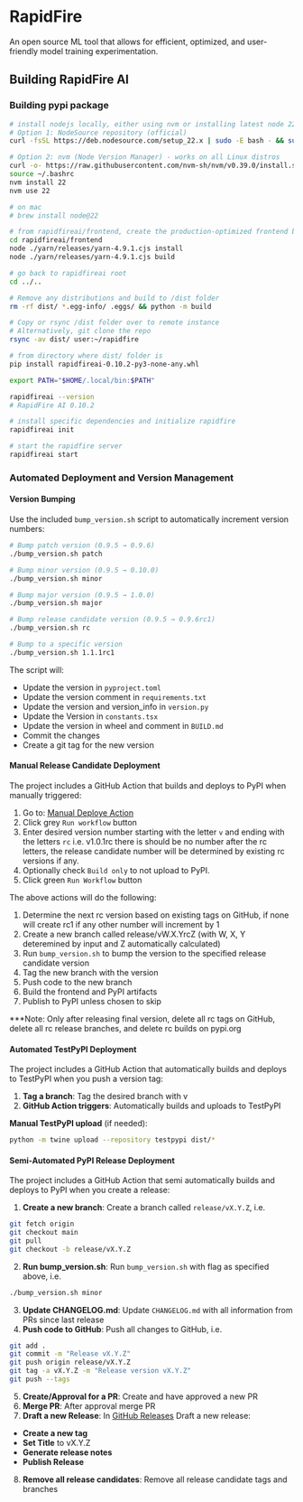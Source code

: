 # RapidFire
An open source ML tool that allows for efficient, optimized, and user-friendly model training experimentation.

## Building RapidFire AI

### Building pypi package
```bash
# install nodejs locally, either using nvm or installing latest node 22.x
# Option 1: NodeSource repository (official)
curl -fsSL https://deb.nodesource.com/setup_22.x | sudo -E bash - && sudo apt-get install -y nodejs

# Option 2: nvm (Node Version Manager) - works on all Linux distros
curl -o- https://raw.githubusercontent.com/nvm-sh/nvm/v0.39.0/install.sh | bash
source ~/.bashrc
nvm install 22
nvm use 22

# on mac
# brew install node@22

# from rapidfireai/frontend, create the production-optimized frontend build
cd rapidfireai/frontend
node ./yarn/releases/yarn-4.9.1.cjs install
node ./yarn/releases/yarn-4.9.1.cjs build

# go back to rapidfireai root
cd ../..

# Remove any distributions and build to /dist folder
rm -rf dist/ *.egg-info/ .eggs/ && python -m build

# Copy or rsync /dist folder over to remote instance
# Alternatively, git clone the repo
rsync -av dist/ user:~/rapidfire

# from directory where dist/ folder is
pip install rapidfireai-0.10.2-py3-none-any.whl

export PATH="$HOME/.local/bin:$PATH"

rapidfireai --version
# RapidFire AI 0.10.2

# install specific dependencies and initialize rapidfire
rapidfireai init

# start the rapidfire server
rapidfireai start
```

### Automated Deployment and Version Management

#### Version Bumping
Use the included `bump_version.sh` script to automatically increment version numbers:

```bash
# Bump patch version (0.9.5 → 0.9.6)
./bump_version.sh patch

# Bump minor version (0.9.5 → 0.10.0)
./bump_version.sh minor

# Bump major version (0.9.5 → 1.0.0)
./bump_version.sh major

# Bump release candidate version (0.9.5 → 0.9.6rc1)
./bump_version.sh rc

# Bump to a specific version
./bump_version.sh 1.1.1rc1
```

The script will:
- Update the version in `pyproject.toml`
- Update the version comment in `requirements.txt`
- Update the version and version_info in `version.py`
- Update the Version in `constants.tsx`
- Update the version in wheel and comment in `BUILD.md`
- Commit the changes
- Create a git tag for the new version

#### Manual Release Candidate Deployment
The project includes a GitHub Action that builds and deploys to PyPI when manually triggered:

1. Go to: [Manual Deploye Action](https://github.com/RapidFireAI/rapidfireai/actions/workflows/manual-deploy.yml)
2. Click grey `Run workflow` button
3. Enter desired version number starting with the letter `v` and ending with the letters `rc` i.e. v1.0.1rc  there is should be no number
   after the rc letters, the release candidate number will be determined by existing rc versions if any.
4. Optionally check `Build only` to not upload to PyPI.
5. Click green `Run Workflow` button

The above actions will do the following:

1. Determine the next rc version based on existing tags on GitHub, if none will create rc1 if any other number will increment by 1
2. Create a new branch called release/vW.X.YrcZ (with W, X, Y deteremined by input and Z automatically calculated)
3. Run `bump_version.sh` to bump the version to the specified release candidate version
4. Tag the new branch with the version
5. Push code to the new branch
6. Build the frontend and PyPI artifacts
7. Publish to PyPI unless chosen to skip

***Note: Only after releasing final version, delete all rc tags on GitHub, delete all rc release branches, and delete rc builds on pypi.org


#### Automated TestPyPI Deployment
The project includes a GitHub Action that automatically builds and deploys to TestPyPI when you push a version tag:

1. **Tag a branch**: Tag the desired branch with v
3. **GitHub Action triggers**: Automatically builds and uploads to TestPyPI

**Manual TestPyPI upload** (if needed):
```bash
python -m twine upload --repository testpypi dist/*
```

#### Semi-Automated PyPI Release Deployment
The project includes a GitHub Action that semi automatically builds and deploys to PyPI when you create a release:

1. **Create a new branch**: Create a branch called `release/vX.Y.Z`, i.e. 
```bash
git fetch origin
git checkout main
git pull
git checkout -b release/vX.Y.Z
```
2. **Run bump_version.sh**: Run `bump_version.sh` with flag as specified above, i.e.
```bash
./bump_version.sh minor
```
3. **Update CHANGELOG.md**: Update `CHANGELOG.md` with all information from PRs since last release
4. **Push code to GitHub**: Push all changes to GitHub, i.e.
```bash
git add .
git commit -m "Release vX.Y.Z"
git push origin release/vX.Y.Z
git tag -a vX.Y.Z -m "Release version vX.Y.Z"
git push --tags
```
5. **Create/Approval for a PR**: Create and have approved a new PR
6. **Merge PR**: After approval merge PR
7. **Draft a new Release**: In [GitHub Releases](https://github.com/RapidFireAI/rapidfireai/releases) Draft a new release:
- **Create a new tag**
- **Set Title** to vX.Y.Z
- **Generate release notes**
- **Publish Release**
8. **Remove all release candidates**: Remove all release candidate tags and branches